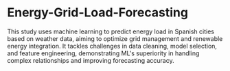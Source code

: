 # Energy-Grid-Load-Forecasting
This study uses machine learning to predict energy load in Spanish cities based on weather data, aiming to optimize grid management and renewable energy integration. It tackles challenges in data cleaning, model selection, and feature engineering, demonstrating ML's superiority in handling complex relationships and improving forecasting accuracy.
